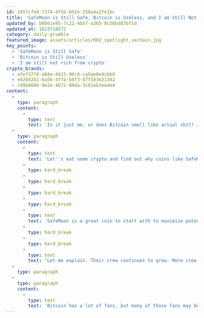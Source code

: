 ```yaml
---
id: 2457cfe0-7374-4f5b-8d2e-250a4a2fe1bc
title: 'SafeMoon is Still Safe, Bitcoin is Useless, and I am Still Not Rich'
updated_by: b0661e95-7c22-4bb7-a365-8c56bd87bf1d
updated_at: 1623718572
category: daily-grumble
featured_image: assets/articles/002_spotlight_vechain.jpg
key_points:
  - 'SafeMoon is Still Safe'
  - 'Bitcoin is Still Useless'
  - 'I am still not rich from crypto'
crypto_brands:
  - afef37f8-a84a-4415-96c0-ca9ae8e4cbb8
  - e420d2b1-6a56-4f7a-b8f3-87f5836313d2
  - c99b860b-9e2e-4671-80da-3c03ab3eede4
content:
  -
    type: paragraph
    content:
      -
        type: text
        text: 'Is it just me, or does Bitcoin smell like actual shit? Joking, this is not a hit piece and Bitcoin is cool, but I needed to wow you and it worked. I strongly believe that altcoins will overtake the crypto big dogs and provide the world with a diverse menu of awesome ways to spend and utilize your cryptocurrencies. It will be like a candy store for kids AND adults, and anyone who likes chucking cash into a black hole. You know, that bag of tricks.'
  -
    type: paragraph
    content:
      -
        type: text
        text: 'Let''s eat some crypto and find out why coins like SafeMoon have an appetite for coins like Bitcoin. '
      -
        type: hard_break
      -
        type: hard_break
      -
        type: hard_break
      -
        type: hard_break
      -
        type: text
        text: 'SafeMoon is a great coin to start with to maximize potential of variety and success in your crypto portfolio. That is not financial advice, but it is financial stuff... that I do... that you might also want to do ( completely of your own free will ). And, there''s great news! SafeMoon has not crashed landed. We are kind of stuck in the atmosphere right now, but safe from crashing down to earth, especially after dumping some huge whales recently.  If you got in early, you likely saw some colossal gains followed by some heaping losses. So what if you could have paid off your car or bought a house? Who cares if you could have quit your job and moved do Dubai or started your retirement at the age of 30. The important thing to remember, is that you could have been rich, but fucked that up, but you may be rich in the future.'
      -
        type: hard_break
      -
        type: hard_break
      -
        type: text
        text: 'Let me explain. Their crew continues to grow. More crew means more food. More food means more happy SafeMoon developers.  My logic is solid, so you don''t have to verify some of the things I say.'
  -
    type: paragraph
  -
    type: paragraph
    content:
      -
        type: text
        text: 'Bitcoin has a lot of fans, but many of those fans may be "fare weather."'
---
```

